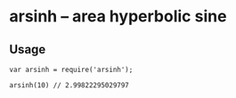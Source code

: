 # arsinh – area hyperbolic sine

## Usage

    var arsinh = require('arsinh');

    arsinh(10) // 2.99822295029797
